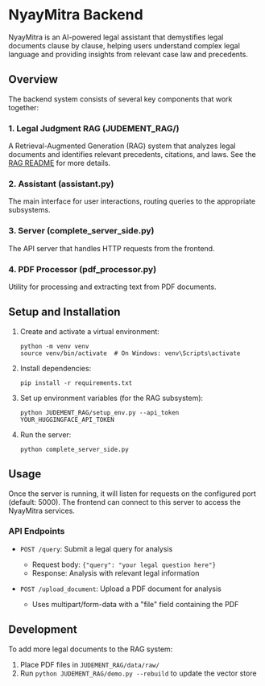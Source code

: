 # NyayMitra Backend

NyayMitra is an AI-powered legal assistant that demystifies legal documents clause by clause, helping users understand complex legal language and providing insights from relevant case law and precedents.

## Overview

The backend system consists of several key components that work together:

### 1. Legal Judgment RAG (JUDEMENT_RAG/)

A Retrieval-Augmented Generation (RAG) system that analyzes legal documents and identifies relevant precedents, citations, and laws. See the [RAG README](./JUDEMENT_RAG/README.md) for more details.

### 2. Assistant (assistant.py)

The main interface for user interactions, routing queries to the appropriate subsystems.

### 3. Server (complete_server_side.py)

The API server that handles HTTP requests from the frontend.

### 4. PDF Processor (pdf_processor.py)

Utility for processing and extracting text from PDF documents.

## Setup and Installation

1. Create and activate a virtual environment:
   ```
   python -m venv venv
   source venv/bin/activate  # On Windows: venv\Scripts\activate
   ```

2. Install dependencies:
   ```
   pip install -r requirements.txt
   ```

3. Set up environment variables (for the RAG subsystem):
   ```
   python JUDEMENT_RAG/setup_env.py --api_token YOUR_HUGGINGFACE_API_TOKEN
   ```

4. Run the server:
   ```
   python complete_server_side.py
   ```

## Usage

Once the server is running, it will listen for requests on the configured port (default: 5000). The frontend can connect to this server to access the NyayMitra services.

### API Endpoints

- `POST /query`: Submit a legal query for analysis
  - Request body: `{"query": "your legal question here"}`
  - Response: Analysis with relevant legal information

- `POST /upload_document`: Upload a PDF document for analysis
  - Uses multipart/form-data with a "file" field containing the PDF

## Development

To add more legal documents to the RAG system:

1. Place PDF files in `JUDEMENT_RAG/data/raw/`
2. Run `python JUDEMENT_RAG/demo.py --rebuild` to update the vector store
